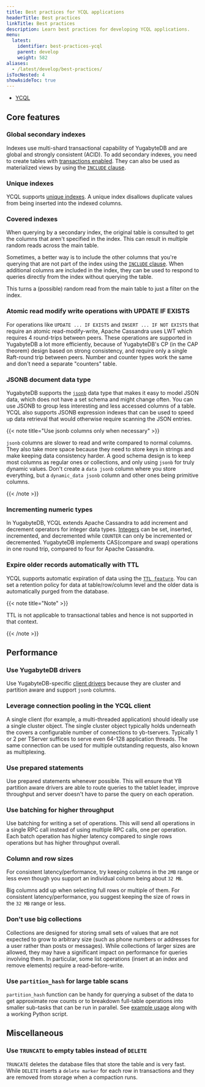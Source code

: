 ```yaml
---
title: Best practices for YCQL applications
headerTitle: Best practices
linkTitle: Best practices
description: Learn best practices for developing YCQL applications.
menu:
  latest:
    identifier: best-practices-ycql
    parent: develop
    weight: 582
aliases:
  - /latest/develop/best-practices/
isTocNested: 4
showAsideToc: true
---
```


<ul class="nav nav-tabs-alt nav-tabs-yb">
  <li >
    <a href="" class="nav-link active">
      <i class="icon-cassandra" aria-hidden="true"></i>
      YCQL
    </a>
  </li>
</ul>

## Core features

### Global secondary indexes

Indexes use multi-shard transactional capability of YugabyteDB and are global and strongly consistent (ACID). To add secondary indexes, you need to create tables with [transactions enabled](../../api/ycql/ddl_create_table/#table-properties-1). They can also be used as materialized views by using the [`INCLUDE` clause](../../api/ycql/ddl_create_index#included-columns).

### Unique indexes

YCQL supports [unique indexes](../../api/ycql/ddl_create_index#unique-index). A unique index disallows duplicate values from being inserted into the indexed columns.

### Covered indexes

When querying by a secondary index, the original table is consulted to get the columns that aren't specified in the index. This can result in multiple random reads across the main table.

Sometimes, a better way is to include the other columns that you're querying that are not part of the index using the [`INCLUDE` clause](../../api/ycql/ddl_create_index/#included-columns). When additional columns are included in the index, they can be used to respond to queries directly from the index without querying the table.

This turns a (possible) random read from the main table to just a filter on the index.

### Atomic read modify write operations with UPDATE IF EXISTS

For operations like `UPDATE ... IF EXISTS` and `INSERT ... IF NOT EXISTS` that require an atomic read-modify-write, Apache Cassandra uses LWT which requires 4 round-trips between peers. These operations are supported in YugabyteDB a lot more efficiently, because of YugabyteDB's CP (in the CAP theorem) design based on strong consistency, and require only a single Raft-round trip between peers. Number and counter types work the same and don't need a separate "counters" table.

### JSONB document data type

YugabyteDB supports the [`jsonb`](../../api/ycql/type_jsonb/) data type that makes it easy to model JSON data, which does not have a set schema and might change often. You can use JSONB to group less interesting and less accessed columns of a table. YCQL also supports JSONB expression indexes that can be used to speed up data retrieval that would otherwise require scanning the JSON entries.

{{< note title="Use jsonb columns only when necessary" >}}

`jsonb` columns are slower to read and write compared to normal columns. They also take more space because they need to store keys in strings and make keeping data consistency harder. A good schema design is to keep most columns as regular ones or collections, and only using `jsonb` for truly dynamic values. Don't create a `data jsonb` column where you store everything, but a `dynamic_data jsonb` column and other ones being primitive columns.

{{< /note >}}

### Incrementing numeric types

In YugabyteDB, YCQL extends Apache Cassandra to add increment and decrement operators for integer data types. [Integers](../../api/ycql/type_int) can be set, inserted, incremented, and decremented while `COUNTER` can only be incremented or decremented. YugabyteDB implements CAS(compare and swap) operations in one round trip, compared to four for Apache Cassandra.

### Expire older records automatically with TTL

YCQL supports automatic expiration of data using the [`TTL feature`](../../api/ycql/ddl_create_table/#use-table-property-to-define-the-default-expiration-time-for-rows). You can set a retention policy for data at table/row/column level and the older data is automatically purged from the database.

{{< note title="Note" >}}

TTL is not applicable to transactional tables and hence is not supported in that context.

{{< /note >}}

## Performance

### Use YugabyteDB drivers

Use YugabyteDB-specific [client drivers](../../quick-start/build-apps/) because they are cluster and partition aware and support `jsonb` columns.

### Leverage connection pooling in the YCQL client

A single client (for example, a multi-threaded application) should ideally use a single cluster object. The single cluster object typically holds underneath the covers a configurable number of connections to yb-tservers. Typically 1 or 2 per TServer suffices to serve even 64-128 application threads. The same connection can be used for multiple outstanding requests, also known as multiplexing.

### Use prepared statements

Use prepared statements whenever possible. This will ensure that YB partition aware drivers are able to route queries to the tablet leader, improve throughput and server doesn't have to parse the query on each operation.

### Use batching for higher throughput

Use batching for writing a set of operations. This will send all operations in a single RPC call instead of using multiple RPC calls, one per operation. Each batch operation has higher latency compared to single rows operations but has higher throughput overall.

### Column and row sizes

For consistent latency/performance, try keeping columns in the `2MB` range or less even though you support an individual column being about `32 MB`.

Big columns add up when selecting full rows or multiple of them. For consistent latency/performance, you suggest keeping the size of rows in the `32 MB` range or less.

### Don't use big collections

Collections are designed for storing small sets of values that are not expected to grow to arbitrary size (such as phone numbers or addresses for a user rather than posts or messages). 
While collections of larger sizes are allowed, they may have a significant impact on performance for queries involving them. 
In particular, some list operations (insert at an index and remove elements) require a read-before-write. 

### Use `partition_hash` for large table scans

`partition_hash` function can be handy for querying a subset of the data to get approximate row counts or to breakdown
 full-table operations into smaller sub-tasks that can be run in parallel. See [example usage](../../api/ycql/expr_fcall#partition-hash-function) along with a working Python script.

## Miscellaneous

### Use `TRUNCATE` to empty tables instead of `DELETE`

`TRUNCATE` deletes the database files that store the table and is very fast. While `DELETE` inserts a `delete marker` for each row in transactions and they are removed from storage when a compaction runs.
